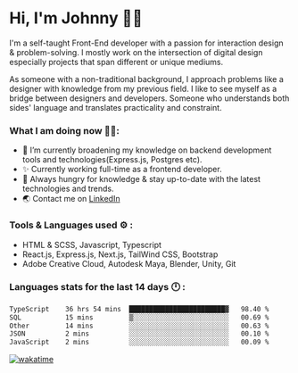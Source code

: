 # Hi, I'm Johnny 👋🧑‍

I'm a self-taught Front-End developer with a passion for interaction design & problem-solving. I mostly work on the intersection of digital design especially projects that span different or unique mediums.

As someone with a non-traditional background, I approach problems like a designer with knowledge from my previous field. I like to see myself as a bridge between designers and developers. Someone who understands both sides' language and translates practicality and constraint.

### What I am doing now 🧑‍💻:

- 🔭 I’m currently broadening my knowledge on backend development tools and technologies(Express.js, Postgres etc).
- ✨ Currently working full-time as a frontend developer.
- 📖 Always hungry for knowledge & stay up-to-date with the latest technologies and trends.
- 🌏 Contact me on [LinkedIn](https://www.linkedin.com/in/johchai/)

### Tools & Languages used ⚙️ :

- HTML & SCSS, Javascript, Typescript
- React.js, Express.js, Next.js, TailWind CSS, Bootstrap
- Adobe Creative Cloud, Autodesk Maya, Blender, Unity, Git

### Languages stats for the last 14 days 🕛 :

<!--START_SECTION:waka-->

```txt
TypeScript    36 hrs 54 mins  ████████████████████████▓   98.40 %
SQL           15 mins         ▒░░░░░░░░░░░░░░░░░░░░░░░░   00.69 %
Other         14 mins         ░░░░░░░░░░░░░░░░░░░░░░░░░   00.63 %
JSON          2 mins          ░░░░░░░░░░░░░░░░░░░░░░░░░   00.10 %
JavaScript    2 mins          ░░░░░░░░░░░░░░░░░░░░░░░░░   00.09 %
```

<!--END_SECTION:waka-->

[![wakatime](https://wakatime.com/badge/user/0cd14e89-b357-451d-b5c1-4a79286fb5a6.svg)](https://wakatime.com/@0cd14e89-b357-451d-b5c1-4a79286fb5a6)
